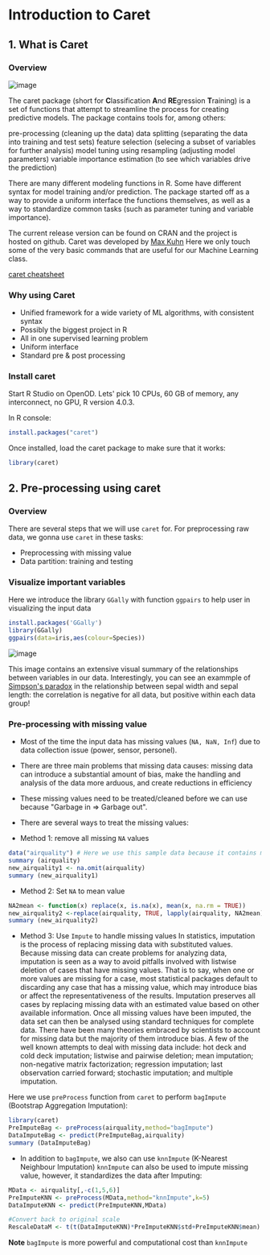 # Introduction to Caret

## 1. What is Caret

### Overview


![image](https://user-images.githubusercontent.com/43855029/114192772-de704b00-991b-11eb-977e-d6706d4aca33.png)

The caret package (short for **C**lassification **A**nd **RE**gression **T**raining) is a set of functions that attempt to streamline the process for creating predictive models. The package contains tools for, among others:

pre-processing (cleaning up the data)
data splitting (separating the data into training and test sets)
feature selection (selecing a subset of variables for further analysis)
model tuning using resampling (adjusting model parameters)
variable importance estimation (to see which variables drive the prediction)

There are many different modeling functions in R. Some have different syntax for model training and/or prediction. The package started off as a way to provide a uniform interface the functions themselves, as well as a way to standardize common tasks (such as parameter tuning and variable importance).

The current release version can be found on CRAN and the project is hosted on github.
Caret was developed by [Max Kuhn](https://topepo.github.io/caret/index.html)
Here we only touch some of the very basic commands that are useful for our Machine Learning class.

[caret cheatsheet](https://www.analyticsvidhya.com/infographics/Caret-Package-Infographic.pdf)



### Why using Caret


- Unified framework for a wide variety of ML algorithms, with consistent syntax
- Possibly the biggest project in R
- All in one supervised learning problem
- Uniform interface
- Standard pre & post processing



### Install caret


Start R Studio on OpenOD. Lets' pick 10 CPUs, 60 GB of memory, any interconnect, no GPU, R version 4.0.3.

In R console:

~~~r
install.packages("caret")
~~~

Once installed, load the caret package to make sure that it works:

~~~r
library(caret)
~~~




## 2. Pre-processing using caret

### Overview


There are several steps that we will use `caret` for. For preprocessing raw data, we gonna use `caret` in these tasks:
- Preprocessing with missing value
- Data partition: training and testing



### Visualize important variables


Here we introduce the library `GGally`  with function `ggpairs` to help user in visualizing the input data

~~~r
install.packages('GGally')
library(GGally)
ggpairs(data=iris,aes(colour=Species))
~~~

![image](https://user-images.githubusercontent.com/43855029/114196055-01e8c500-991f-11eb-8eaf-816f25e6c534.png)

This image contains an extensive visual summary of the relationships between variables 
in our data. Interestingly, you can see an exammple of 
[Simpson's paradox](https://en.wikipedia.org/wiki/Simpson%27s_paradox) in the relationship 
between sepal width and sepal length: the correlation is negative for all data, but positive within each data group!




### Pre-processing with missing value


- Most of the time the input data has missing values (`NA, NaN, Inf`) due to data collection issue (power, sensor, personel). 
- There are three main problems that missing data causes: missing data can introduce a substantial amount of bias, make the handling and analysis of the data more arduous, and create reductions in efficiency
- These missing values need to be treated/cleaned before we can use because "Garbage in => Garbage out".
- There are several ways to treat the missing values:

- Method 1: remove all missing `NA` values

~~~r
data("airquality") # Here we use this sample data because it contains missing value
summary (airquality)
new_airquality1 <- na.omit(airquality)
summary (new_airquality1)
~~~

- Method 2: Set `NA` to mean value 

~~~r
NA2mean <- function(x) replace(x, is.na(x), mean(x, na.rm = TRUE))
new_airquality2 <-replace(airquality, TRUE, lapply(airquality, NA2mean))
summary (new_airquality2)
~~~

- Method 3: Use `Impute` to handle missing values
In statistics, imputation is the process of replacing missing data with substituted values. Because missing data can create problems for analyzing data, imputation is seen as a way to avoid pitfalls involved with listwise deletion of cases that have missing values. That is to say, when one or more values are missing for a case, most statistical packages default to discarding any case that has a missing value, which may introduce bias or affect the representativeness of the results. Imputation preserves all cases by replacing missing data with an estimated value based on other available information. Once all missing values have been imputed, the data set can then be analysed using standard techniques for complete data. There have been many theories embraced by scientists to account for missing data but the majority of them introduce bias. A few of the well known attempts to deal with missing data include: hot deck and cold deck imputation; listwise and pairwise deletion; mean imputation; non-negative matrix factorization; regression imputation; last observation carried forward; stochastic imputation; and multiple imputation.

Here we use `preProcess` function from `caret` to perform `bagImpute` (Bootstrap Aggregation Imputation):

~~~r
library(caret)
PreImputeBag <- preProcess(airquality,method="bagImpute")
DataImputeBag <- predict(PreImputeBag,airquality)
summary (DataImputeBag)
~~~

- In addition to `bagImpute`, we also can use `knnImpute` (K-Nearest Neighbour Imputation)
`knnImpute` can also be used to impute missing value, however, it standardizes the 
data after Imputing:

~~~r
MData <- airquality[,-c(1,5,6)]
PreImputeKNN <- preProcess(MData,method="knnImpute",k=5)
DataImputeKNN <- predict(PreImputeKNN,MData)

#Convert back to original scale
RescaleDataM <- t(t(DataImputeKNN)*PreImputeKNN$std+PreImputeKNN$mean)
~~~

**Note** 
`bagImpute` is more powerful and computational cost than `knnImpute`


